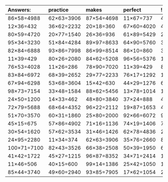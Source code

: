 | Answers: | practice | makes | perfect | ! |
| :--- | :--- | :--- | :--- | :--- |
| 86×58=4988 | 62×63=3906 | 87×54=4698 | 11×67=737 | 48×70=3360 | 
| 12×36=432 | 36×62=2232 | 20×18=360 | 67×60=4020 | 42×66=2772 | 
| 80×59=4720 | 20×77=1540 | 26×36=936 | 61×89=5429 | 27×31=837 | 
| 95×34=3230 | 51×84=4284 | 89×97=8633 | 64×90=5760 | 30×88=2640 | 
| 82×84=6888 | 93×86=7998 | 86×99=8514 | 86×10=860 | 37×47=1739 | 
| 11×39=429 | 80×26=2080 | 84×62=5208 | 96×56=5376 | 18×59=1062 | 
| 76×53=4028 | 11×26=286 | 78×90=7020 | 11×39=429 | 85×68=5780 | 
| 83×84=6972 | 68×39=2652 | 29×77=2233 | 76×17=1292 | 11×58=638 | 
| 67×94=6298 | 53×68=3604 | 15×42=630 | 44×29=1276 | 69×80=5520 | 
| 98×73=7154 | 33×48=1584 | 88×62=5456 | 13×78=1014 | 10×82=820 | 
| 24×50=1200 | 14×33=462 | 48×80=3840 | 37×24=888 | 45×74=3330 | 
| 72×79=5688 | 68×64=4352 | 96×22=2112 | 19×87=1653 | 45×59=2655 | 
| 51×70=3570 | 60×31=1860 | 25×80=2000 | 92×66=6072 | 90×20=1800 | 
| 45×15=675 | 57×86=4902 | 71×16=1136 | 74×19=1406 | 73×77=5621 | 
| 30×54=1620 | 57×62=3534 | 31×46=1426 | 62×78=4836 | 22×100=2200 | 
| 24×95=2280 | 11×34=374 | 62×63=3906 | 35×76=2660 | 83×67=5561 | 
| 100×71=7100 | 82×43=3526 | 66×38=2508 | 50×39=1950 | 65×74=4810 | 
| 41×42=1722 | 45×27=1215 | 96×87=8352 | 34×71=2414 | 13×74=962 | 
| 11×46=506 | 40×15=600 | 99×14=1386 | 25×42=1050 | 15×53=795 | 
| 85×44=3740 | 49×60=2940 | 93×85=7905 | 17×62=1054 | 26×18=468 | 

